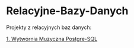 # Relacyjne-Bazy-Danych
Projekty z relacyjnych baz danych:

<p><a href="https://github.com/apysk6/Relacyjne-Bazy-Danych/blob/master/WytworniaMuzyczna-PostgreSQL/WytworniaMuzyczna-PostgreSQL.txt">1. Wytwórnia Muzyczna Postgre-SQL</a></p>
